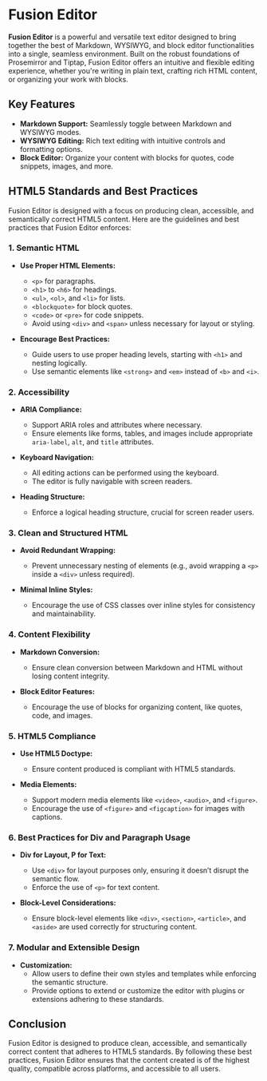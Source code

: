 # Fusion Editor

**Fusion Editor** is a powerful and versatile text editor designed to bring together the best of Markdown, WYSIWYG, and block editor functionalities into a single, seamless environment. Built on the robust foundations of Prosemirror and Tiptap, Fusion Editor offers an intuitive and flexible editing experience, whether you're writing in plain text, crafting rich HTML content, or organizing your work with blocks.

## Key Features

- **Markdown Support:** Seamlessly toggle between Markdown and WYSIWYG modes.
- **WYSIWYG Editing:** Rich text editing with intuitive controls and formatting options.
- **Block Editor:** Organize your content with blocks for quotes, code snippets, images, and more.

## HTML5 Standards and Best Practices

Fusion Editor is designed with a focus on producing clean, accessible, and semantically correct HTML5 content. Here are the guidelines and best practices that Fusion Editor enforces:

### 1. Semantic HTML

- **Use Proper HTML Elements:**
  - `<p>` for paragraphs.
  - `<h1>` to `<h6>` for headings.
  - `<ul>`, `<ol>`, and `<li>` for lists.
  - `<blockquote>` for block quotes.
  - `<code>` or `<pre>` for code snippets.
  - Avoid using `<div>` and `<span>` unless necessary for layout or styling.

- **Encourage Best Practices:**
  - Guide users to use proper heading levels, starting with `<h1>` and nesting logically.
  - Use semantic elements like `<strong>` and `<em>` instead of `<b>` and `<i>`.

### 2. Accessibility

- **ARIA Compliance:**
  - Support ARIA roles and attributes where necessary.
  - Ensure elements like forms, tables, and images include appropriate `aria-label`, `alt`, and `title` attributes.

- **Keyboard Navigation:**
  - All editing actions can be performed using the keyboard.
  - The editor is fully navigable with screen readers.

- **Heading Structure:**
  - Enforce a logical heading structure, crucial for screen reader users.

### 3. Clean and Structured HTML

- **Avoid Redundant Wrapping:**
  - Prevent unnecessary nesting of elements (e.g., avoid wrapping a `<p>` inside a `<div>` unless required).

- **Minimal Inline Styles:**
  - Encourage the use of CSS classes over inline styles for consistency and maintainability.

### 4. Content Flexibility

- **Markdown Conversion:**
  - Ensure clean conversion between Markdown and HTML without losing content integrity.

- **Block Editor Features:**
  - Encourage the use of blocks for organizing content, like quotes, code, and images.

### 5. HTML5 Compliance

- **Use HTML5 Doctype:**
  - Ensure content produced is compliant with HTML5 standards.

- **Media Elements:**
  - Support modern media elements like `<video>`, `<audio>`, and `<figure>`.
  - Encourage the use of `<figure>` and `<figcaption>` for images with captions.

### 6. Best Practices for Div and Paragraph Usage

- **Div for Layout, P for Text:**
  - Use `<div>` for layout purposes only, ensuring it doesn’t disrupt the semantic flow.
  - Enforce the use of `<p>` for text content.

- **Block-Level Considerations:**
  - Ensure block-level elements like `<div>`, `<section>`, `<article>`, and `<aside>` are used correctly for structuring content.

### 7. Modular and Extensible Design

- **Customization:**
  - Allow users to define their own styles and templates while enforcing the semantic structure.
  - Provide options to extend or customize the editor with plugins or extensions adhering to these standards.

## Conclusion

Fusion Editor is designed to produce clean, accessible, and semantically correct content that adheres to HTML5 standards. By following these best practices, Fusion Editor ensures that the content created is of the highest quality, compatible across platforms, and accessible to all users.
